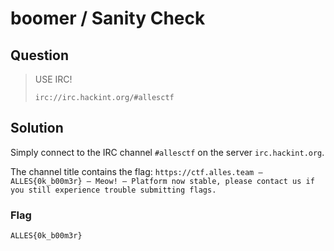 # boomer / Sanity Check

## Question

> USE IRC!
>
> `irc://irc.hackint.org/#allesctf`

## Solution

Simply connect to the IRC channel `#allesctf` on the server `irc.hackint.org`.

The channel title contains the flag: `https://ctf.alles.team — ALLES{0k_b00m3r} — Meow! — Platform now stable, please contact us if you still experience trouble submitting flags.`

### Flag

`ALLES{0k_b00m3r}`
